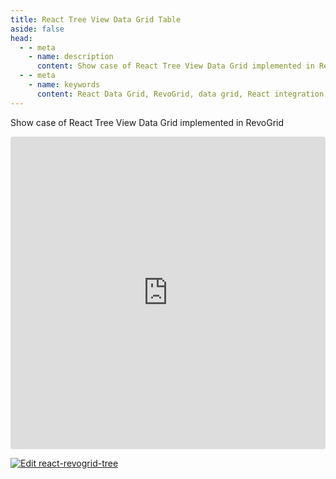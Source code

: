 ```yaml
---
title: React Tree View Data Grid Table
aside: false
head:
  - - meta
    - name: description
      content: Show case of React Tree View Data Grid implemented in RevoGrid.
  - - meta
    - name: keywords
      content: React Data Grid, RevoGrid, data grid, React integration, virtual grid, virtual rows, virtual columns, React grid example, grid performance, large data sets, customizable grid, RevoGrid React components, React Table, React Tree View, Tree View
---
```


Show case of React Tree View Data Grid implemented in RevoGrid


<ClientOnly>
  <div class="tile">
<iframe src="https://codesandbox.io/embed/7mq6cm?view=preview+%2B+editor&module=%2Fsrc%2FApp.tsx&hidenavigation=1"
     style="width:100%; height: 500px; border:0; border-radius: 4px; overflow:hidden;"
     title="react-revogrid-tree"
     allow="accelerometer; ambient-light-sensor; camera; encrypted-media; geolocation; gyroscope; hid; microphone; midi; payment; usb; vr; xr-spatial-tracking"
     sandbox="allow-forms allow-modals allow-popups allow-presentation allow-same-origin allow-scripts"
   ></iframe>
  </div>
</ClientOnly>

[![Edit react-revogrid-tree](https://codesandbox.io/static/img/play-codesandbox.svg)](https://codesandbox.io/p/sandbox/react-revogrid-tree-7mq6cm?from-embed=)